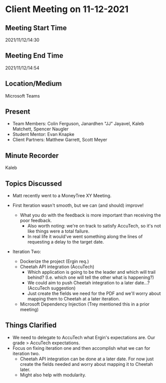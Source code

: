 # Client Meeting on 11-12-2021

## Meeting Start Time

2021/11/12/14:30

## Meeting End Time

2021/11/12/14:54

## Location/Medium

Microsoft Teams

## Present

- Team Members: Colin Ferguson, Janardhen "JJ" Jayavel, Kaleb Matchett, Spencer Naugler
- Student Mentor: Evan Knapke
- Client Partners: Matthew Garrett, Scott Meyer

## Minute Recorder

Kaleb

## Topics Discussed

- Matt recently went to a MoneyTree XY Meeting.

- First Iteration wasn't smooth, but we can (and should) improve!
  - What you do with the feedback is more important than receiving the poor feedback.
    - Also worth noting: we're on track to satisfy AccuTech, so it's not like things were a total failure.
    - In real life it would've went something along the lines of requesting a delay to the target date.

- Iteration Two:
  - Dockerize the project (Ergin req.)
  - Cheetah API integration (AccuTech)
    - Which application is going to be the leader and which will trail behind? (I.e. which one will tell the other what is happening?)
    - We could aim to push Cheetah integration to a later date...? (AccuTech suggestion)
    - Just create the fields we need for the PDF and we'll worry about mapping them to Cheetah at a later iteration.
  - Microsoft Dependency Injection (Trey mentioned this in a prior meeting)

## Things Clarified

- We need to delegate to AccuTech what Ergin's expectations are. Our grade > AccuTech expectations.
- Focus on fixing iteration one and then accomplish what we can for iteration two.
  - Cheetah API integration can be done at a later date. For now just create the fields needed and worry about mapping it to Cheetah later.
  - Might also help with modularity.
